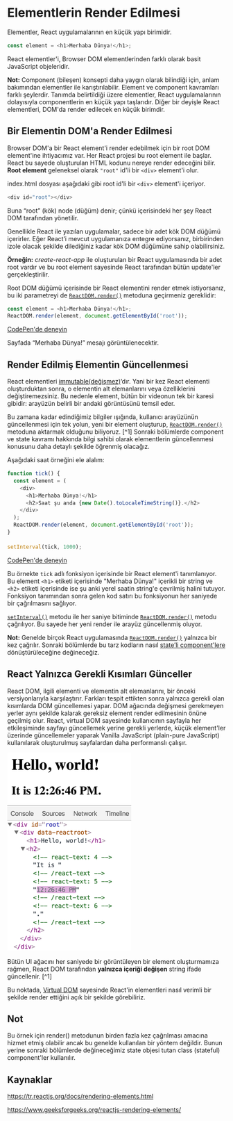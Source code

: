 # Elementlerin Render Edilmesi

Elementler, React uygulamalarının en küçük yapı birimidir. 

```javascript
const element = <h1>Merhaba Dünya!</h1>;
```

React elementler'i, Browser DOM elementlerinden farklı olarak basit JavaScript objeleridir.  

**Not:** Component (bileşen) konsepti daha yaygın olarak bilindiği için, anlam bakımından elementler ile karıştırılabilir. Element ve component kavramları farklı şeylerdir. Tanımda belirtildiği üzere elementler, React uygulamalarının dolayısıyla componentlerin en küçük yapı taşlarıdır. Diğer bir deyişle React elementleri, DOM'da render edilecek en küçük birimdir.



## Bir Elementin DOM'a Render Edilmesi

Browser DOM'a bir React element'i render edebilmek için bir root DOM element'ine ihtiyacımız var. Her React projesi  bu root element ile başlar. React bu sayede oluşturulan HTML kodunu nereye render edeceğini bilir. **Root element** geleneksel olarak `"root"` id'li bir `<div>` element'i olur. 

index.html dosyası aşağıdaki gibi root id'li bir `<div>` element'i içeriyor.

```javascript
<div id="root"></div>
```

Buna “root” (kök) node (düğüm) denir; çünkü içerisindeki her şey React DOM tarafından yönetilir.

Genellikle React ile yazılan uygulamalar, sadece bir adet kök DOM düğümü içerirler. Eğer React’i mevcut uygulamanıza entegre ediyorsanız, birbirinden izole olacak şekilde dilediğiniz kadar kök DOM düğümüne sahip olabilirsiniz.

**Örneğin:** *create-react-app* ile oluşturulan bir React uygulamasında bir adet root vardır ve bu root element sayesinde React tarafından bütün update'ler gerçekleştirilir.

Root DOM düğümü içerisinde bir React elementini render etmek istiyorsanız, bu iki parametreyi de [`ReactDOM.render()`](https://tr.reactjs.org/docs/react-dom.html#render) metoduna geçirmeniz gereklidir:

```javascript
const element = <h1>Merhaba Dünya!</h1>;
ReactDOM.render(element, document.getElementById('root'));
```

[CodePen'de deneyin](https://codepen.io/Kodluyoruz/pen/vYXYKoL)

Sayfada “Merhaba Dünya!” mesajı görüntülenecektir.

## Render Edilmiş Elementin Güncellenmesi

React elementleri [immutable(değişmez)](https://en.wikipedia.org/wiki/Immutable_object)‘dır. Yani bir kez React elementi oluşturduktan sonra, o elementin alt elemanlarını veya özelliklerini değiştiremezsiniz. Bu nedenle element, bütün bir videonun tek bir karesi gibidir: arayüzün belirli bir andaki görüntüsünü temsil eder.

Bu zamana kadar edindiğimiz bilgiler ışığında, kullanıcı arayüzünün güncellenmesi için tek yolun, yeni bir element oluşturup, [`ReactDOM.render()`](https://tr.reactjs.org/docs/react-dom.html#render) metoduna aktarmak olduğunu biliyoruz. [^1] Sonraki bölümlerde component ve state kavramı hakkında bilgi sahibi olarak elementlerin güncellenmesi konusunu daha detaylı şekilde öğrenmiş olacağız. 

Aşağıdaki saat örneğini ele alalım:

```javascript
function tick() {
  const element = (
    <div>
      <h1>Merhaba Dünya!</h1>
      <h2>Saat şu anda {new Date().toLocaleTimeString()}.</h2>
    </div>
  );
  ReactDOM.render(element, document.getElementById('root'));
}

setInterval(tick, 1000);
```

[CodePen'de deneyin](https://codepen.io/Kodluyoruz/pen/oNzNLrN)

Bu örnekte `tick` adlı fonksiyon içerisinde bir React element'i tanımlanıyor. Bu element `<h1>` etiketi içerisinde "Merhaba Dünya!" içerikli bir string ve `<h2>` etiketi içerisinde ise şu anki yerel saatin string'e çevrilmiş halini tutuyor. Fonksiyon tanımından sonra gelen kod satırı bu fonksiyonun her saniyede bir çağrılmasını sağlıyor.

[`setInterval()`](https://developer.mozilla.org/en-US/docs/Web/API/WindowTimers/setInterval) metodu ile her saniye bitiminde [`ReactDOM.render()`](https://tr.reactjs.org/docs/react-dom.html#render) metodu çağrılıyor. Bu sayede her yeni render ile arayüz güncellenmiş oluyor.

**Not:** Genelde birçok React uygulamasında [`ReactDOM.render()`](https://tr.reactjs.org/docs/react-dom.html#render) yalnızca bir kez çağrılır. Sonraki bölümlerde bu tarz kodların nasıl [state’li component'lere](https://tr.reactjs.org/docs/state-and-lifecycle.html) dönüştürüleceğine değineceğiz.



## React Yalnızca Gerekli Kısımları Günceller

React DOM, ilgili elementi ve elementin alt elemanlarını, bir önceki versiyonlarıyla karşılaştırır. Farkları tespit ettikten sonra yalnızca gerekli olan kısımlarda DOM güncellemesi yapar. DOM ağacında değişmesi gerekmeyen yerler aynı şekilde kalarak gereksiz element render edilmesinin önüne geçilmiş olur. React, virtual DOM sayesinde kullanıcının sayfayla her etkileşiminde sayfayı güncellemek yerine gerekli yerlerde, küçük element'ler üzerinde güncellemeler yaparak Vanilla JavaScript (plain-pure JavaScript) kullanılarak oluşturulmuş sayfalardan daha performanslı çalışır. 

![react-dom-guncellemeleri](https://raw.githubusercontent.com/Kodluyoruz/taskforce/main/react-js/rendering-elements/figures/react-dom-guncellemeleri.gif)

Bütün UI ağacını her saniyede bir görüntüleyen bir element oluşturmamıza rağmen, React DOM tarafından **yalnızca içeriği değişen** string ifade güncellenir. [^1]

Bu noktada, [Virtual DOM](https://tr.reactjs.org/docs/faq-internals.html) sayesinde React'in elementleri nasıl verimli bir şekilde render ettiğini açık bir şekilde görebiliriz.



## Not

Bu örnek için render() metodunun birden fazla kez çağrılması amacına hizmet etmiş olabilir ancak bu genelde kullanılan bir yöntem değildir. Bunun yerine sonraki bölümlerde değineceğimiz state objesi tutan class (stateful) component'ler kullanılır.



## Kaynaklar

https://tr.reactjs.org/docs/rendering-elements.html

https://www.geeksforgeeks.org/reactjs-rendering-elements/
